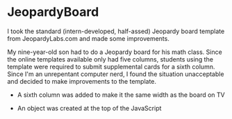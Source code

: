 # JeopardyBoard
I took the standard (intern-developed, half-assed) Jeopardy board template from JeopardyLabs.com and made some improvements.

My nine-year-old son had to do a Jeopardy board for his math class.  Since the online templates available only had five columns, students using the template were required to submit supplemental cards for a sixth column.  Since I'm an unrepentant computer nerd, I found the situation unacceptable and decided to make improvements to the template.

* A sixth column was added to make it the same width as the board on TV

* An object was created at the top of the JavaScript <script> section to hold the clues and responses.  This makes it easier for someone to modify than going into the HTML for the board's <TABLE>

* A clue's score can only be applied ONCE (either adding or taking away).  The old template allowed a score to be added and subtracted to any or all teams.

* A clue's cell is blank after the clue has been used.  The clue will not show up again.  This is the same as the game on TV

* The Daily Double's position is randomly determined.  It will be somewhere in the bottom three rows of the board.

* The team can decide how much they want to wager on the daily double - in accordance to the rules of the game on TV.

Reading the original template, it is obvious that it was developed by at least two different interns (or teams of interns), and then not improved any more than that.
